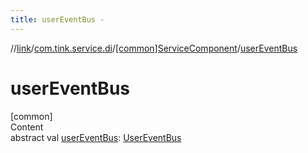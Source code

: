 ```yaml
---
title: userEventBus -
---
```

//[link](../../index.md)/[com.tink.service.di](../index.md)/[[common]ServiceComponent](index.md)/[userEventBus](user-event-bus.md)



# userEventBus  
[common]  
Content  
abstract val [userEventBus](user-event-bus.md): [UserEventBus](../../com.tink.service.authentication/[common]-user-event-bus/index.md)  



